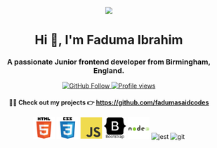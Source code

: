 <p align="center">
  <img width="auto" height="200" src="https://i.imgur.com/T0X0V7B.png">
</p>
<h1 align="center">Hi 👋, I'm Faduma Ibrahim</h1>
<h3 align="center">A passionate Junior frontend developer from Birmingham, England.</h3>
<p align="center">
  <a href="https://github.com/fadumasaidcodes">
    <img src="https://img.shields.io/github/followers/fadumasaidcodes?label=Follow&style=social" alt="GitHub Follow">
  </a>
  <a href="https://github.com/fadumasaidcodes">
    <img src="https://komarev.com/ghpvc/?username=fadumasaidcodes&label=Profile%20views&color=0e75b6&style=flat" alt="Profile views">
  </a>
</p>
<h4 align="center">👩‍💻 Check out my projects 👉 <a href="https://github.com/fadumasaidcodes">https://github.com/fadumasaidcodes</a></h4>
<p align="center">
  <img src="https://raw.githubusercontent.com/devicons/devicon/master/icons/html5/html5-original-wordmark.svg" alt="html5" width="50" height="50"/>
  <img src="https://raw.githubusercontent.com/devicons/devicon/master/icons/css3/css3-original-wordmark.svg" alt="css3" width="50" height="50"/>
  <img src="https://raw.githubusercontent.com/devicons/devicon/master/icons/javascript/javascript-original.svg" alt="javascript" width="50" height="50"/>
  <img src="https://raw.githubusercontent.com/devicons/devicon/master/icons/bootstrap/bootstrap-plain-wordmark.svg" alt="bootstrap" width="50" height="50"/>
  <img src="https://raw.githubusercontent.com/devicons/devicon/master/icons/nodejs/nodejs-original-wordmark.svg" alt="nodejs" width="50" height="50"/>
  <img src="https://www.vectorlogo.zone/logos/jestjsio/jestjsio-icon.svg" alt="jest" width="50" height="50"/>
  <img src="https://www.vectorlogo.zone/logos/git-scm/git-scm-icon.svg" alt="git" width="50" height="50"/>
</p>
